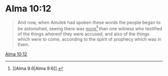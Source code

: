 # Alma 10:12

> And now, when Amulek had spoken these words the people began to be astonished, seeing there was <u>more</u>[^a] than one witness who testified of the things whereof they were accused, and also of the things which were to come, according to the spirit of prophecy which was in them.

[Alma 10:12](https://www.churchofjesuschrist.org/study/scriptures/bofm/alma/10?lang=eng&id=p12#p12)


[^a]: [[Alma 9.6|Alma 9:6]].  
